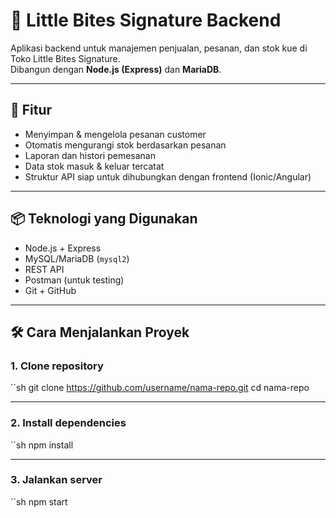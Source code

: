# 🍰 Little Bites Signature Backend

Aplikasi backend untuk manajemen penjualan, pesanan, dan stok kue di Toko Little Bites Signature.  
Dibangun dengan **Node.js (Express)** dan **MariaDB**.

---

## 🚀 Fitur
- Menyimpan & mengelola pesanan customer
- Otomatis mengurangi stok berdasarkan pesanan
- Laporan dan histori pemesanan
- Data stok masuk & keluar tercatat
- Struktur API siap untuk dihubungkan dengan frontend (Ionic/Angular)

---

## 📦 Teknologi yang Digunakan
- Node.js + Express
- MySQL/MariaDB (`mysql2`)
- REST API
- Postman (untuk testing)
- Git + GitHub

---

## 🛠️ Cara Menjalankan Proyek

### 1. **Clone repository**
``sh
git clone https://github.com/username/nama-repo.git
cd nama-repo

---

### 2. **Install dependencies**
``sh
npm install

---

### 3. **Jalankan server**
``sh
npm start
